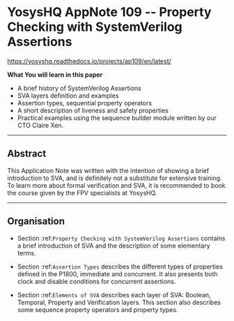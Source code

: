 YosysHQ AppNote 109 -- Property Checking with SystemVerilog Assertions 
======================================================================

https://yosyshq.readthedocs.io/projects/ap109/en/latest/

**What You will learn in this paper**

-  A brief history of SystemVerilog Assertions
-  SVA layers definition and examples
-  Assertion types, sequential property operators
-  A short description of liveness and safety properties
-  Practical examples using the sequence builder module written by
   our CTO Claire Xen.

--------
Abstract
--------
This Application Note was written with the intention of
showing a brief introduction to SVA, and is definitely not
a substitute for extensive training. To learn more about
formal verification and SVA, it is recommended to book the
course given by the FPV specialists at YosysHQ.

------------
Organisation
------------

* Section :ref:`Property Checking with SystemVerilog Assertions` contains
  a brief introduction of SVA and the description of some elementary terms.

* Section :ref:`Assertion Types` describes the different types of properties
  defined in the P1800, immediate and concurrent. It also presents both clock
  and disable conditions for concurrent assertions.

* Section :ref:`Elements of SVA` describes each layer of SVA: Boolean, Temporal,
  Property and Verification layers. This section also describes some sequence
  property operators and property types.
